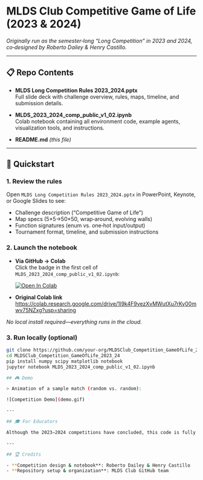 # MLDS Club Competitive Game of Life (2023 & 2024)

_Originally run as the semester‑long “Long Competition” in 2023 and 2024, co‑designed by Roberto Dailey & Henry Castillo._

---

## 📋 Repo Contents

- **MLDS Long Competition Rules 2023_2024.pptx**  
  Full slide deck with challenge overview, rules, maps, timeline, and submission details.

- **MLDS_2023_2024_comp_public_v1_02.ipynb**  
  Colab notebook containing all environment code, example agents, visualization tools, and instructions.

- **README.md** _(this file)_

---

## 🚀 Quickstart

### 1. Review the rules  
Open `MLDS Long Competition Rules 2023_2024.pptx` in PowerPoint, Keynote, or Google Slides to see:  
- Challenge description (“Competitive Game of Life”)  
- Map specs (5×5→50×50, wrap‑around, evolving walls)  
- Function signatures (enum vs. one‑hot input/output)  
- Tournament format, timeline, and submission instructions

### 2. Launch the notebook

- **Via GitHub → Colab**  
  Click the badge in the first cell of  
  `MLDS_2023_2024_comp_public_v1_02.ipynb`:

  [![Open In Colab](https://colab.research.google.com/assets/colab-badge.svg)](https://github.com/your-org/MLDSClub_Competition_GameOfLife_2023_24/blob/main/MLDS_2023_2024_comp_public_v1_02.ipynb)

- **Original Colab link**  
  https://colab.research.google.com/drive/1l9k4F9vezXvMWutXu7rKy00mwv75NZxg?usp=sharing

_No local install required—everything runs in the cloud._

### 3. Run locally (optional)

```bash
git clone https://github.com/your-org/MLDSClub_Competition_GameOfLife_2023_24.git
cd MLDSClub_Competition_GameOfLife_2023_24
pip install numpy scipy matplotlib notebook
jupyter notebook MLDS_2023_2024_comp_public_v1_02.ipynb

## 🎮 Demo

> Animation of a sample match (random vs. random):

![Competition Demo](demo.gif)

---

## 🎓 For Educators

Although the 2023–2024 competitions have concluded, this code is fully open for classroom use in machine learning, automata theory, or reinforcement‑learning courses. Feel free to adapt it for assignments or projects—and please let us know how it goes! You can open an issue here or email us at mlds.utexas@gmail.com.

---

## 🏆 Credits

- **Competition design & notebook**: Roberto Dailey & Henry Castillo  
- **Repository setup & organization**: MLDS Club GitHub team  
